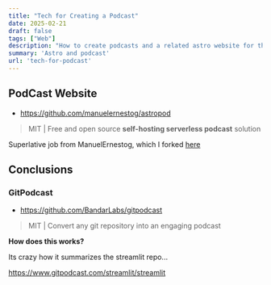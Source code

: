 ```yaml
---
title: "Tech for Creating a Podcast"
date: 2025-02-21
draft: false
tags: ["Web"]
description: "How to create podcasts and a related astro website for them. Also a look to GitPodcast.."
summary: 'Astro and podcast'
url: 'tech-for-podcast'
---
```



## PodCast Website

* https://github.com/manuelernestog/astropod

> MIT | Free and open source **self-hosting serverless podcast** solution

Superlative job from ManuelErnestog, which I forked [here](https://github.com/JAlcocerT/astropod)


## Conclusions

### GitPodcast

* https://github.com/BandarLabs/gitpodcast

> MIT | Convert any git repository into an engaging podcast

**How does this works?**

Its crazy how it summarizes the streamlit repo...

https://www.gitpodcast.com/streamlit/streamlit